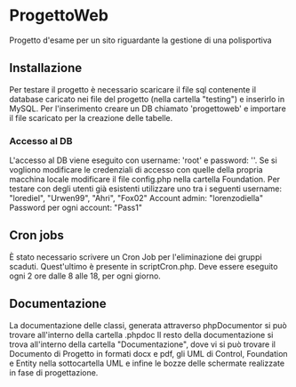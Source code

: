 # ProgettoWeb
Progetto d'esame per un sito riguardante la gestione di una polisportiva

## Installazione
Per testare il progetto è necessario scaricare il file sql contenente il database caricato nei file
del progetto (nella cartella "testing") e inserirlo in MySQL.
Per l'inserimento creare un DB chiamato 'progettoweb' e importare il file scaricato per la creazione delle tabelle.
### Accesso al DB
L'accesso al DB viene eseguito con username: 'root' e password: ''.
Se si vogliono modificare le credenziali di accesso con quelle della propria macchina locale modificare
il file config.php nella cartella Foundation.
Per testare con degli utenti già esistenti utilizzare uno tra i seguenti username: "lorediel", "Urwen99", "Ahri", "Fox02"
Account admin: "lorenzodiella"
Password per ogni account: "Pass1"

## Cron jobs
È stato necessario scrivere un Cron Job per l'eliminazione dei gruppi scaduti.
Quest'ultimo è presente in scriptCron.php.
Deve essere eseguito ogni 2 ore dalle 8 alle 18, per ogni giorno.

## Documentazione
La documentazione delle classi, generata attraverso phpDocumentor si può trovare all'interno della cartella .phpdoc
Il resto della documentazione si trova all'interno della cartella "Documentazione", dove vi si può trovare
il Documento di Progetto in formati docx e pdf, gli UML di Control, Foundation e Entity nella sottocartella UML e infine
le bozze delle schermate realizzate in fase di progettazione.

